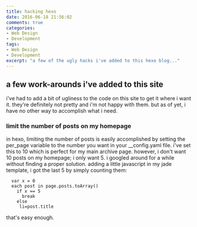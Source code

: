 ```yaml
---
title: hacking hexo
date: 2016-06-18 21:56:02
comments: true
categories:
- Web Design
- Development
tags: 
- Web Design
- Development
excerpt: "a few of the ugly hacks i've added to this hexo blog..."
---
```

## a few work-arounds i've added to this site

i've had to add a bit of ugliness to the code on this site to get it where i want it. they're definitely not pretty and i'm not happy with them. but as of yet, i have no other way to accomplish what i need. 

### limit the number of posts on my homepage
in hexo, limiting the number of posts is easily accomplished by setting the per_page variable to the number you want in your __config.yaml file. i've set this to 10 which is perfect for my main archive page. however, i don't want 10 posts on my homepage; i only want 5. i googled around for a while without finding a proper solution. adding a little javascript in my jade template, i got the last 5  by simply counting them:

```
  var x = 0
  each post in page.posts.toArray()
    if x == 5
      break
    else
     li=post.title
```
that's easy enough. 

